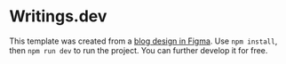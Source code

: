 # Writings.dev
This template was created from a [ blog design in Figma]([http://example.com](https://www.figma.com/file/nh0V05z3NB87ue9v5PcO3R/writings.dev?type=design&node-id=0%3A1&t=2iQplaIojU3ydAfW-1)). Use `npm install`, then `npm run dev` to run the project. You can further develop it for free.
